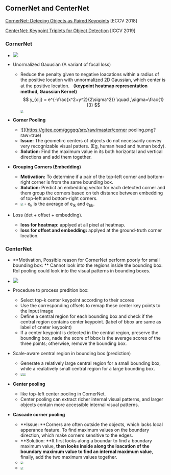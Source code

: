 ## CornerNet and CenterNet

[CornerNet: Detecing Objects as Paired Keypoints](https://openaccess.thecvf.com/content_ECCV_2018/html/Hei_Law_CornerNet_Detecting_Objects_ECCV_2018_paper.html) [ECCV 2018]

[CenterNet: Keypoint Triplets for Object Detection](https://openaccess.thecvf.com/content_ICCV_2019/html/Duan_CenterNet_Keypoint_Triplets_for_Object_Detection_ICCV_2019_paper.html) [ICCV 2019]

### CornerNet

- ![](https://gitee.com/gggqq/src/raw/master/cornerNet_module.png?raw=true)

- Unormalized Gauusian (A variant of focal loss)

  - Reduce the penalty given to negative loacations within a radius of the positive location with unnormalized 2D Gaussian, which center is at the positive location. **（keypoint heatmap representation method, Gaussian Kernel)**
    $$
    y_{cij} = e^{-\frac{x^2+y^2}{2\sigma^2}} \quad ,\sigma=\frac{1}{3}
    $$
    <img src="https://gitee.com/gggqq/src/raw/master/corner_det_loss.png?raw=true" style="zoom:50%;" />

- **Corner Pooling**
  - ![](https://gitee.com/gggqq/src/raw/master/corner pooling.png?raw=true)
  - **Issue:**  The geometirc centers of objects do not necessarily convey very recognizable visual patters. (Eg, human head and human body).
  - **Solution:** Find the maximum value in its both horizontal and vertical directions and add them together.

- **Grouping Corners (Embedding)**
  - **Motivation:** To determine if a pair of the top-left corner and bottom-right corner is from the same bounding box.
  - **Solution:** Predict an embedding vector for each detected corner and them group the corners based on teh distance between embedding of top-left and bottom-right corners.
  - <img src="/Users/gan/Desktop/embedding loss.png" style="zoom:50%;" />
    - e<sub>k</sub> is the average of e<sub>tk</sub> and e<sub>bk</sub>.
- Loss (det + offset + embedding).
  - **loss for heatmap:** applyed at all pixel at heatmap.
  - **loss for offset and embedding:** applyed at the ground-truth corner location.

### CenterNet

- **Motivation, Possible reason for CornerNet perform poorly for small bounding box: ** Cannot look into the regions inside the bounding box. RoI pooling could look into the visual patterns in bounding boxes. 

- ![](https://gitee.com/gggqq/src/raw/master/centerNet_model.png?raw=true)
- Procedure to process predition box:
  - Select top-k center keypoint according to their scores
  -  Use the corresponding offsets to remap these center key points to the input image
  - Define a central region for each bounding box and check if the central region contains center keypoint. (label of bbox are same as label of cneter keypoint)
  - If a center keypoint is detected in the central region, preserve the bounding box, nade the score of bbox is the average scores of the three points; otherwise, remove the bounding box.
- Scale-aware central region in bounding box (prediction)
  - Generate a relatively large central region for a small bounding box, while a realatively small central region for a large bounding box.
  -  <img src="https://gitee.com/gggqq/src/raw/master/scale-aware-1.png?raw=true" style="zoom:50%;" /><img src="https://gitee.com/gggqq/src/raw/master/scale-aware-2.png?raw=true" style="zoom:50%;" />
- **Center pooling**
  - like top-left center pooling in CornerNet.
  - Center pooling can extract richer internal visual patterns, and larger objects contain more accessible internal visual patterns.
- **Cascade corner pooling**
  - **Issue: **Corners are often outside the objects, which lacks local apperance feature. To find maximum values on the boundary direction, which make corners sensitive to the edges.
  - **Solution: **It first looks along a boundar to find a boundary maximum value, **then looks inside along the loacation of the boundary maximum value to find an internal maximum value**, finally, add the two maximum values together.
  - <img src="https://gitee.com/gggqq/src/raw/master/center_cascade_corner_pooling.png?raw=true" style="zoom: 50%;" />
  - <img src="https://gitee.com/gggqq/src/raw/master/cascade_corner_pooling.png?raw=true" style="zoom: 50%;" />

